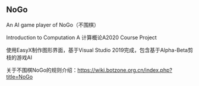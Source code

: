 ## NoGo
An AI game player of NoGo（不围棋）

Introduction to Computation A 计算概论A2020 Course Project

使用EasyX制作图形界面，基于Visual Studio 2019完成，包含基于Alpha-Beta剪枝的游戏AI

关于不围棋NoGo的规则介绍：https://wiki.botzone.org.cn/index.php?title=NoGo
